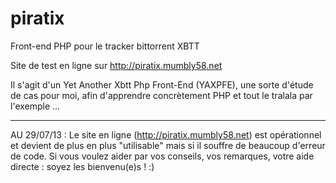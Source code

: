 piratix
=======

Front-end PHP pour le tracker bittorrent XBTT

Site de test en ligne sur http://piratix.mumbly58.net

Il s'agit d'un Yet Another Xbtt Php Front-End (YAXPFE),
une sorte d'étude de cas pour moi,
afin d'apprendre concrètement PHP et tout le tralala par l'exemple ...

-------------------------------------------

AU 29/07/13 :
Le site en ligne (http://piratix.mumbly58.net) est opérationnel et devient de plus en plus "utilisable"
mais si il souffre de beaucoup d'erreur de code.
Si vous voulez aider par vos conseils, vos remarques,
votre aide directe : soyez les bienvenu(e)s ! :)
